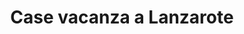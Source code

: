 ---
title: "Case vacanza a Lanzarote"
summary: "Ville e appartamenti selezionati a Playa Blanca e Puerto del Carmen."

# HERO
hero_title: "La tua casa vacanza nel paradiso di Lanzarote"
hero_subtitle: "Ville con piscina, appartamenti sul mare e assistenza locale cordiale. Prenota con la massima fiducia."
hero_cta_label: "Vedi le proprietà"
hero_cta_target: "#properties"
show_quick_contact: true

# PROPERTIES BLOCK
props_title: "Le nostre ville e appartamenti"
props_intro: "Ecco una rapida panoramica delle nostre migliori ville e appartamenti."

# TRUST BAND
trust_band:
  - "Posizioni privilegiate a Playa Blanca e Puerto del Carmen"
  - "Pulizia professionale e case completamente attrezzate"
  - "Supporto diretto via WhatsApp ed email"

# ABOUT BLOCK
about_title: "Vivi Lanzarote come un abitante locale"
about_text: "Ti guideremo tra spiagge, itinerari e ristoranti per farti godere l'isola al tuo ritmo e con il massimo comfort."
about_cta_label: "Scopri di più"
about_cta_url: "/it/about/"

# OPTIONAL: limit how many properties to show on the home
props_limit: 3
---